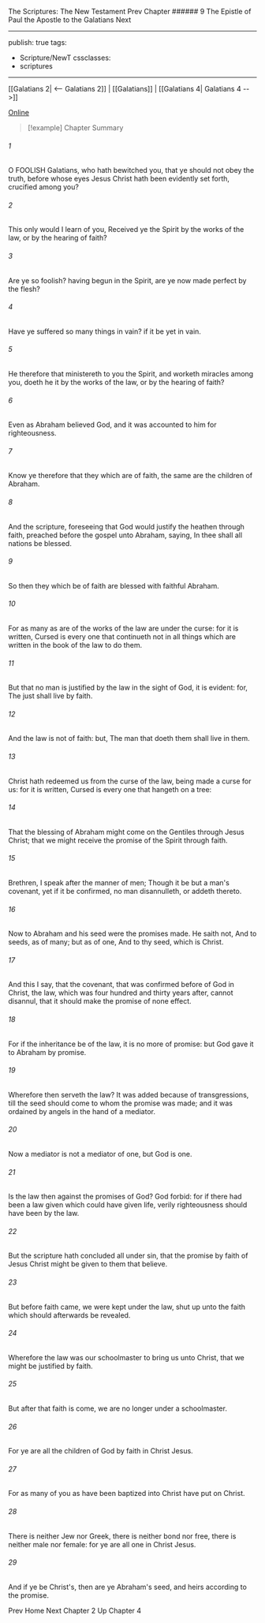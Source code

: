 The Scriptures: The New Testament
Prev
Chapter ###### 9
The Epistle of Paul the Apostle to the Galatians
Next

---
publish: true
tags:
  - Scripture/NewT
cssclasses:
  - scriptures
---
[[Galatians 2| <-- Galatians 2]] | [[Galatians]] | [[Galatians 4| Galatians 4 -->]]

[Online](https://churchofjesuschrist.org/study/scriptures/nt/gal/3?lang=eng)

>[!example] Chapter Summary
>
###### 1
O FOOLISH Galatians, who hath bewitched you, that ye should not obey the truth, before whose eyes Jesus Christ hath been evidently set forth, crucified among you?
###### 2
This only would I learn of you, Received ye the Spirit by the works of the law, or by the hearing of faith?
###### 3
Are ye so foolish? having begun in the Spirit, are ye now made perfect by the flesh?
###### 4
Have ye suffered so many things in vain? if it be yet in vain.
###### 5
He therefore that ministereth to you the Spirit, and worketh miracles among you, doeth he it by the works of the law, or by the hearing of faith?
###### 6
Even as Abraham believed God, and it was accounted to him for righteousness.
###### 7
Know ye therefore that they which are of faith, the same are the children of Abraham.
###### 8
And the scripture, foreseeing that God would justify the heathen through faith, preached before the gospel unto Abraham, saying, In thee shall all nations be blessed.
###### 9
So then they which be of faith are blessed with faithful Abraham.
###### 10
For as many as are of the works of the law are under the curse: for it is written, Cursed is every one that continueth not in all things which are written in the book of the law to do them.
###### 11
But that no man is justified by the law in the sight of God, it is evident: for, The just shall live by faith.
###### 12
And the law is not of faith: but, The man that doeth them shall live in them.
###### 13
Christ hath redeemed us from the curse of the law, being made a curse for us: for it is written, Cursed is every one that hangeth on a tree:
###### 14
That the blessing of Abraham might come on the Gentiles through Jesus Christ; that we might receive the promise of the Spirit through faith.
###### 15
Brethren, I speak after the manner of men; Though it be but a man's covenant, yet if it be confirmed, no man disannulleth, or addeth thereto.
###### 16
Now to Abraham and his seed were the promises made. He saith not, And to seeds, as of many; but as of one, And to thy seed, which is Christ.
###### 17
And this I say, that the covenant, that was confirmed before of God in Christ, the law, which was four hundred and thirty years after, cannot disannul, that it should make the promise of none effect.
###### 18
For if the inheritance be of the law, it is no more of promise: but God gave it to Abraham by promise.
###### 19
Wherefore then serveth the law? It was added because of transgressions, till the seed should come to whom the promise was made; and it was ordained by angels in the hand of a mediator.
###### 20
Now a mediator is not a mediator of one, but God is one.
###### 21
Is the law then against the promises of God? God forbid: for if there had been a law given which could have given life, verily righteousness should have been by the law.
###### 22
But the scripture hath concluded all under sin, that the promise by faith of Jesus Christ might be given to them that believe.
###### 23
But before faith came, we were kept under the law, shut up unto the faith which should afterwards be revealed.
###### 24
Wherefore the law was our schoolmaster to bring us unto Christ, that we might be justified by faith.
###### 25
But after that faith is come, we are no longer under a schoolmaster.
###### 26
For ye are all the children of God by faith in Christ Jesus.
###### 27
For as many of you as have been baptized into Christ have put on Christ.
###### 28
There is neither Jew nor Greek, there is neither bond nor free, there is neither male nor female: for ye are all one in Christ Jesus.
###### 29
And if ye be Christ's, then are ye Abraham's seed, and heirs according to the promise.

Prev
Home
Next
Chapter 2
Up
Chapter 4



